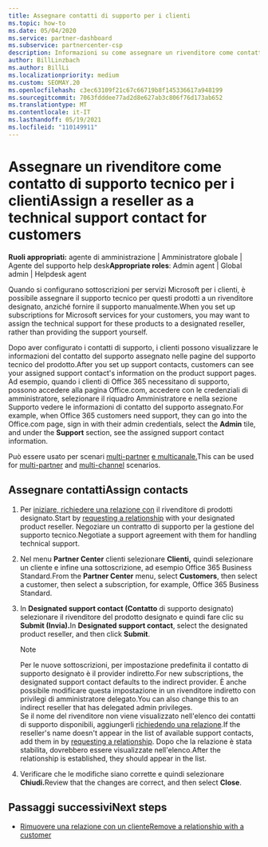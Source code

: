 ```yaml
---
title: Assegnare contatti di supporto per i clienti
ms.topic: how-to
ms.date: 05/04/2020
ms.service: partner-dashboard
ms.subservice: partnercenter-csp
description: Informazioni su come assegnare un rivenditore come contatto del supporto tecnico per i clienti che hanno sottoscrizioni a servizi Microsoft.
author: BillLinzbach
ms.author: BillLi
ms.localizationpriority: medium
ms.custom: SEOMAY.20
ms.openlocfilehash: c3ec63109f21c67c66719b8f145336617a948199
ms.sourcegitcommit: 7063fdddee77ad2d8e627ab3c806f76d173ab652
ms.translationtype: MT
ms.contentlocale: it-IT
ms.lasthandoff: 05/19/2021
ms.locfileid: "110149911"
---
```

# <a name="assign-a-reseller-as-a-technical-support-contact-for-customers"></a><span data-ttu-id="0466a-103">Assegnare un rivenditore come contatto di supporto tecnico per i clienti</span><span class="sxs-lookup"><span data-stu-id="0466a-103">Assign a reseller as a technical support contact for customers</span></span>

<span data-ttu-id="0466a-104">**Ruoli appropriati:** agente di amministrazione | Amministratore globale | Agente del supporto help desk</span><span class="sxs-lookup"><span data-stu-id="0466a-104">**Appropriate roles**: Admin agent | Global admin | Helpdesk agent</span></span>


<span data-ttu-id="0466a-105">Quando si configurano sottoscrizioni per servizi Microsoft per i clienti, è possibile assegnare il supporto tecnico per questi prodotti a un rivenditore designato, anziché fornire il supporto manualmente.</span><span class="sxs-lookup"><span data-stu-id="0466a-105">When you set up subscriptions for Microsoft services for your customers, you may want to assign the technical support for these products to a designated reseller, rather than providing the support yourself.</span></span>

<span data-ttu-id="0466a-106">Dopo aver configurato i contatti di supporto, i clienti possono visualizzare le informazioni del contatto del supporto assegnato nelle pagine del supporto tecnico del prodotto.</span><span class="sxs-lookup"><span data-stu-id="0466a-106">After you set up support contacts, customers can see your assigned support contact's information on the product support pages.</span></span> <span data-ttu-id="0466a-107">Ad esempio, quando i clienti di Office 365 necessitano di supporto, possono accedere alla  pagina Office.com, accedere  con le credenziali di amministratore, selezionare il riquadro Amministratore e nella sezione Supporto vedere le informazioni di contatto del supporto assegnato.</span><span class="sxs-lookup"><span data-stu-id="0466a-107">For example, when Office 365 customers need support, they can go into the Office.com page, sign in with their admin credentials, select the **Admin** tile, and under the **Support** section, see the assigned support contact information.</span></span>

<span data-ttu-id="0466a-108">Può essere usato per scenari [multi-partner](multipartner.md) [e multicanale.](multichannel.md)</span><span class="sxs-lookup"><span data-stu-id="0466a-108">This can be used for [multi-partner](multipartner.md) and [multi-channel](multichannel.md) scenarios.</span></span> 


## <a name="assign-contacts"></a><span data-ttu-id="0466a-109">Assegnare contatti</span><span class="sxs-lookup"><span data-stu-id="0466a-109">Assign contacts</span></span>

1. <span data-ttu-id="0466a-110">Per [iniziare, richiedere una relazione con](request-a-relationship-with-a-customer.md) il rivenditore di prodotti designato.</span><span class="sxs-lookup"><span data-stu-id="0466a-110">Start by [requesting a relationship](request-a-relationship-with-a-customer.md) with your designated product reseller.</span></span> <span data-ttu-id="0466a-111">Negoziare un contratto di supporto per la gestione del supporto tecnico.</span><span class="sxs-lookup"><span data-stu-id="0466a-111">Negotiate a support agreement with them for handling technical support.</span></span>

2. <span data-ttu-id="0466a-112">Nel menu **Partner Center** clienti selezionare **Clienti,** quindi selezionare un cliente e infine una sottoscrizione, ad esempio Office 365 Business Standard.</span><span class="sxs-lookup"><span data-stu-id="0466a-112">From the **Partner Center** menu, select **Customers**, then select a customer, then select a subscription, for example, Office 365 Business Standard.</span></span>

3. <span data-ttu-id="0466a-113">In **Designated support contact (Contatto** di supporto designato) selezionare il rivenditore del prodotto designato e quindi fare clic su **Submit (Invia).**</span><span class="sxs-lookup"><span data-stu-id="0466a-113">In  **Designated support contact**, select the designated product reseller, and then click **Submit**.</span></span> 

      >[!NOTE]  
      ><span data-ttu-id="0466a-114">Per le nuove sottoscrizioni, per impostazione predefinita il contatto di supporto designato è il provider indiretto.</span><span class="sxs-lookup"><span data-stu-id="0466a-114">For new subscriptions, the designated support contact defaults to the indirect provider.</span></span> <span data-ttu-id="0466a-115">È anche possibile modificare questa impostazione in un rivenditore indiretto con privilegi di amministratore delegato.</span><span class="sxs-lookup"><span data-stu-id="0466a-115">You can also change this to an indirect reseller that has delegated admin privileges.</span></span>    
    ><span data-ttu-id="0466a-116">Se il nome del rivenditore non viene visualizzato nell'elenco dei contatti di supporto disponibili, aggiungerli [richiedendo una relazione](request-a-relationship-with-a-customer.md).</span><span class="sxs-lookup"><span data-stu-id="0466a-116">If the reseller's name doesn't appear in the list of available support contacts, add them in by [requesting a relationship](request-a-relationship-with-a-customer.md).</span></span> <span data-ttu-id="0466a-117">Dopo che la relazione è stata stabilita, dovrebbero essere visualizzate nell'elenco.</span><span class="sxs-lookup"><span data-stu-id="0466a-117">After the relationship is established, they should appear in the list.</span></span>  

4. <span data-ttu-id="0466a-118">Verificare che le modifiche siano corrette e quindi selezionare **Chiudi.**</span><span class="sxs-lookup"><span data-stu-id="0466a-118">Review that the changes are correct, and then select **Close**.</span></span>

## <a name="next-steps"></a><span data-ttu-id="0466a-119">Passaggi successivi</span><span class="sxs-lookup"><span data-stu-id="0466a-119">Next steps</span></span>

- [<span data-ttu-id="0466a-120">Rimuovere una relazione con un cliente</span><span class="sxs-lookup"><span data-stu-id="0466a-120">Remove a relationship with a customer</span></span>](remove-a-relationship.md)
